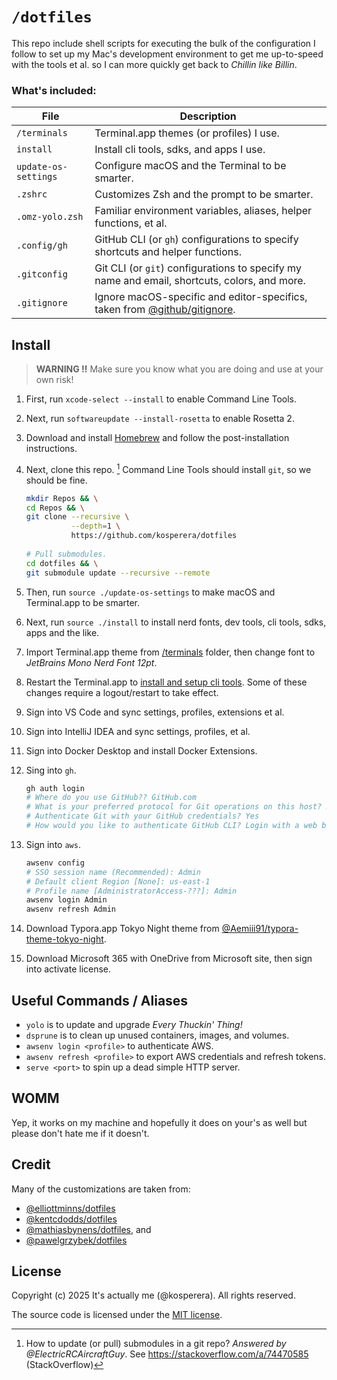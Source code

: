 # `/dotfiles`

This repo include shell scripts for executing the bulk of the configuration I follow to set up my Mac's development environment to get me up-to-speed with the tools et al. so I can more quickly get back to *Chillin like Billin*.

### What's included:

| File                 | Description                                                  |
| -------------------- | ------------------------------------------------------------ |
| `/terminals`         | Terminal.app themes (or profiles) I use.                     |
| `install`            | Install cli tools, sdks, and apps I use.                     |
| `update-os-settings` | Configure macOS and the Terminal to be smarter.              |
| `.zshrc`             | Customizes Zsh and the prompt to be smarter.                 |
| `.omz-yolo.zsh`      | Familiar environment variables, aliases, helper functions, et al. |
| `.config/gh`         | GitHub CLI (or `gh`) configurations to specify shortcuts and helper functions. |
| `.gitconfig`         | Git CLI (or `git`) configurations to specify my name and email, shortcuts, colors, and more. |
| `.gitignore`         | Ignore macOS-specific and editor-specifics, taken from [@github/gitignore](https://github.com/github/gitignore). |

## Install

> **WARNING :bangbang:** Make sure you know what you are doing and use at your own risk!

1. First, run `xcode-select --install` to enable Command Line Tools.

2. Next, run `softwareupdate --install-rosetta` to enable Rosetta 2.

3. Download and install [Homebrew](https://github.com/Homebrew/brew/releases) and follow the post-installation instructions.

4. Next, clone this repo. [^git_sm_tip1] Command Line Tools should install `git`, so we should be fine.

   [^git_sm_tip1]: How to update (or pull) submodules in a git repo? *Answered by @ElectricRCAircraftGuy*. See https://stackoverflow.com/a/74470585 (StackOverflow)

   ```bash
   mkdir Repos && \
   cd Repos && \
   git clone --recursive \
             --depth=1 \
             https://github.com/kosperera/dotfiles
             
   # Pull submodules.
   cd dotfiles && \
   git submodule update --recursive --remote
   ```

5. Then, run `source ./update-os-settings` to make macOS and Terminal.app to be smarter.

6. Next, run `source ./install` to install nerd fonts, dev tools, cli tools, sdks, apps and the like.

7. Import Terminal.app theme from [/terminals](/terminals) folder, then change font to *JetBrains Mono Nerd Font 12pt*.

8. Restart the Terminal.app to [install and setup cli tools](.zshrc). Some of these changes require a logout/restart to take effect.

9. Sign into VS Code and sync settings, profiles, extensions et al.

10. Sign into IntelliJ IDEA and sync settings, profiles, et al.

11. Sign into Docker Desktop and install Docker Extensions.

12. Sing into `gh`.
    ```bash
    gh auth login
    # Where do you use GitHub?? GitHub.com
    # What is your preferred protocol for Git operations on this host? HTTPS
    # Authenticate Git with your GitHub credentials? Yes
    # How would you like to authenticate GitHub CLI? Login with a web browser
    ```

13. Sign into `aws`.

    ```bash
    awsenv config
    # SSO session name (Recommended): Admin
    # Default client Region [None]: us-east-1
    # Profile name [AdministratorAccess-???]: Admin
    awsenv login Admin
    awsenv refresh Admin
    ```

14. Download Typora.app Tokyo Night theme from [@Aemiii91/typora-theme-tokyo-night](https://github.com/Aemiii91/typora-theme-tokyo-night).

15. Download Microsoft 365 with OneDrive from Microsoft site, then sign into activate license.

## Useful Commands / Aliases

- `yolo` is to update and upgrade *Every Thuckin' Thing!*
- `dsprune` is to clean up unused containers, images, and volumes.
- `awsenv login <profile>` to authenticate AWS.
- `awsenv refresh <profile>` to export AWS credentials and refresh tokens.
- `serve <port>` to spin up a dead simple HTTP server.

## WOMM

Yep, it works on my machine and hopefully it does on your's as well but please don't hate me if it doesn't.

## Credit

Many of the customizations are taken from:

- [@elliottminns/dotfiles](https://github.com/elliottminns/dotfiles)
- [@kentcdodds/dotfiles](https://github.com/kentcdodds/dotfiles)
- [@mathiasbynens/dotfiles](https://github.com/mathiasbynens/dotfiles), and
- [@pawelgrzybek/dotfiles](https://github.com/pawelgrzybek/dotfiles)

## License

Copyright (c)​ 2025 It's actually me (@kosperera). All rights reserved.

The source code is licensed under the [MIT license](#MIT-1-ov-file).
